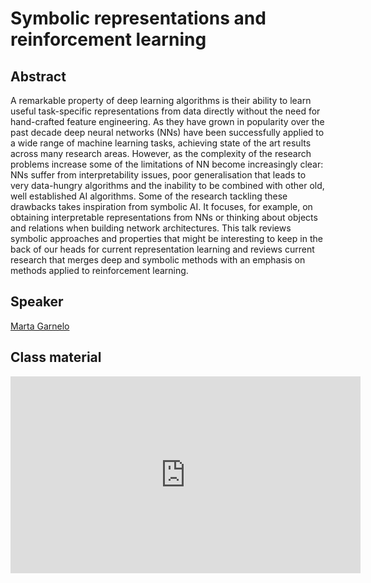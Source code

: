# Symbolic representations and reinforcement learning

## Abstract

A remarkable property of deep learning algorithms is their ability to learn useful task-specific representations from data directly without the need for hand-crafted feature engineering. As they have grown in popularity over the past decade deep neural networks (NNs) have been successfully applied to a wide range of machine learning tasks, achieving state of the art results across many research areas. However, as the complexity of the research problems increase some of the limitations of NN become increasingly clear: NNs suffer from interpretability issues, poor generalisation that leads to very data-hungry algorithms and the inability to be combined with other old, well established AI algorithms. Some of the research tackling these drawbacks takes inspiration from symbolic AI. It focuses, for example, on obtaining interpretable representations from NNs or thinking about objects and relations when building network architectures. This talk reviews symbolic approaches and properties that might be interesting to keep in the back of our heads for current representation learning and reviews current research that merges deep and symbolic methods with an emphasis on methods applied to reinforcement learning.

## Speaker

[Marta Garnelo](marta-garnelo.md)

## Class material

<iframe width="560" height="315" src="https://www.youtube.com/embed/_Ra7cDTMd6g" title="YouTube video player" frameborder="0" allow="accelerometer; autoplay; clipboard-write; encrypted-media; gyroscope; picture-in-picture" allowfullscreen></iframe>